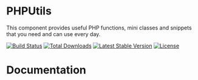# PHPUtils

This component provides useful PHP functions, mini classes and snippets that you need and can use every day.

[![Build Status](https://travis-ci.org/aierui/PHPUtils.svg?branch=master)](https://travis-ci.org/aierui/PHPUtils)
[![Total Downloads](https://poser.pugx.org/Aierui/PHPUtils/downloads)](https://packagist.org/packages/aierui/PHPUtils)
[![Latest Stable Version](https://poser.pugx.org/Aierui/PHPUtils/v/stable?format=flat)](https://packagist.org/packages/aierui/PHPUtils) 
[![License](https://poser.pugx.org/Aierui/PHPUtils/license?format=flat)](https://github.com/aierui/PHPUtils/blob/master/LICENSE)



# Documentation


